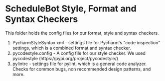 # ScheduleBot Style, Format and Syntax Checkers

This folder holds the config files for our format, style and syntax checkers.

<ol>
<li>PycharmStyleSyntax.xml - settings file for Pycharm's "code inspection" settings, which is a combined format and syntax checker.
<li>pycodestyle.config - A config file for our style checker. We used pycodestyle (https://pypi.org/project/pycodestyle/)
<li>pylintrc - settings file for pylint, which is a general code analyzer. Checks for common bugs, non recommended design patterns, and more.
</ol>
